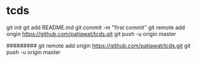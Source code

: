 # tcds
git init
git add README.md
git commit -m "first commit"
git remote add origin https://github.com/patjawat/tcds.git
git push -u origin master

#########
git remote add origin https://github.com/patjawat/tcds.git
git push -u origin master
